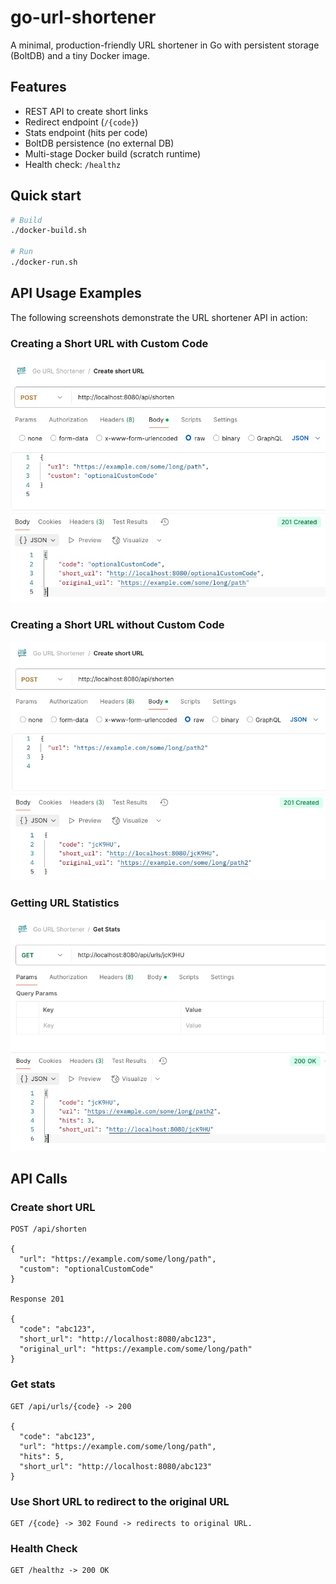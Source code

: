 # go-url-shortener

A minimal, production-friendly URL shortener in Go with persistent storage (BoltDB) and a tiny Docker image.

## Features
- REST API to create short links
- Redirect endpoint (`/{code}`)
- Stats endpoint (hits per code)
- BoltDB persistence (no external DB)
- Multi-stage Docker build (scratch runtime)
- Health check: `/healthz`

## Quick start

```bash
# Build
./docker-build.sh

# Run
./docker-run.sh
```

## API Usage Examples

The following screenshots demonstrate the URL shortener API in action:

### Creating a Short URL with Custom Code
![Create Short URL - Output 1](images/Output-1.jpg)

### Creating a Short URL without Custom Code  
![Create Short URL - Output 2](images/Output-2.jpg)

### Getting URL Statistics
![Get Stats - Output 3](images/Output-3.jpg)

## API Calls

### Create short URL

```
POST /api/shorten

{
  "url": "https://example.com/some/long/path",
  "custom": "optionalCustomCode"
}

Response 201

{
  "code": "abc123",
  "short_url": "http://localhost:8080/abc123",
  "original_url": "https://example.com/some/long/path"
}
```

### Get stats

```
GET /api/urls/{code} -> 200

{
  "code": "abc123",
  "url": "https://example.com/some/long/path",
  "hits": 5,
  "short_url": "http://localhost:8080/abc123"
}
```

### Use Short URL to redirect to the original URL

```
GET /{code} -> 302 Found -> redirects to original URL.
```

### Health Check

```
GET /healthz -> 200 OK
```